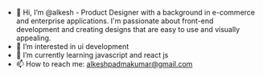 - 👋 Hi, I’m @alkesh - Product Designer with a background in e-commerce and enterprise applications. I'm passionate about front-end development and creating designs that are easy to use and visually appealing.
- 👀 I’m interested in ui development
- 🌱 I’m currently learning javascript and react js
- 📫 How to reach me: alkeshpadmakumar@gmail.com

<!---
alkeshps/alkeshps is a ✨ special ✨ repository because its `README.md` (this file) appears on your GitHub profile.
You can click the Preview link to take a look at your changes.
--->
